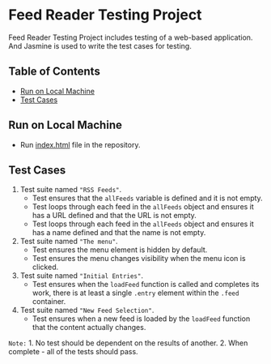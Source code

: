 # Feed Reader Testing Project

Feed Reader Testing Project includes testing of a web-based application. And Jasmine is used to write the test cases for testing.

## Table of Contents

-   [Run on Local Machine](#run-on-local-machine)
-   [Test Cases](#testcases)

## Run on Local Machine

-   Run [index.html](index.html) file in the repository.

## Test Cases

1. Test suite named `"RSS Feeds"`.
   -   Test ensures that the `allFeeds` variable is defined and it is not empty.
   -   Test loops through each feed in the `allFeeds` object and ensures it has a URL defined and    that the URL is not empty.
   -   Test loops through each feed in the `allFeeds` object and ensures it has a name defined and that the name is not empty.
2. Test suite named `"The menu"`.
   -  Test ensures the menu element is hidden by default.
   -  Test ensures the menu changes visibility when the menu icon is clicked.
3. Test suite named `"Initial Entries"`.
   -  Test ensures when the `loadFeed` function is called and completes its work, there is at least a single `.entry` element   within the `.feed` container.
4. Test suite named `"New Feed Selection"`.
   -  Test ensures when a new feed is loaded by the `loadFeed` function that the content actually changes.

`Note:`
      1. No test should be dependent on the results of another.
      2. When complete - all of the tests should pass.
